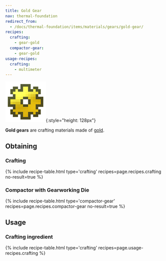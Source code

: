 ```yaml
---
title: Gold Gear
nav: thermal-foundation
redirect_from:
  - /docs/thermal-foundation/items/materials/gears/gold-gear/
recipes:
  crafting:
    - gear-gold
  compactor-gear:
    - gear-gold
usage-recipes:
  crafting:
    - multimeter
---
```


![Gold gear](/assets/images/thermal-foundation/gear-gold.png){:style="height: 128px"}


**Gold gears** are crafting materials made of
[gold](https://minecraft.gamepedia.com/Gold_Ingot).


Obtaining
---------

### Crafting
{% include recipe-table.html type='crafting' recipes=page.recipes.crafting no-result=true %}

### Compactor with Gearworking Die
{% include recipe-table.html type='compactor-gear' recipes=page.recipes.compactor-gear no-result=true %}


Usage
-----

### Crafting ingredient
{% include recipe-table.html type='crafting' recipes=page.usage-recipes.crafting %}
